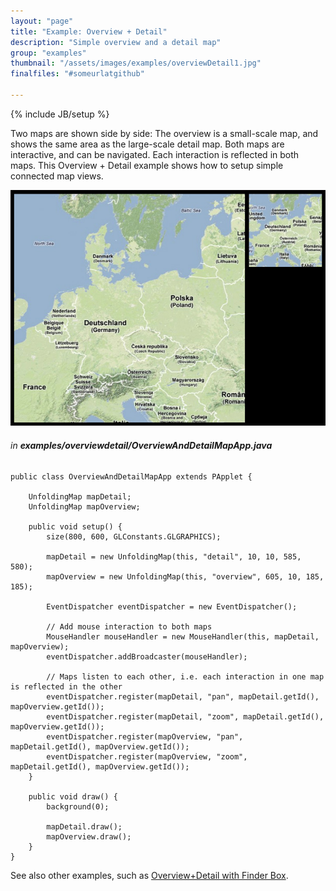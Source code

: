 ```yaml
---
layout: "page"
title: "Example: Overview + Detail"
description: "Simple overview and a detail map"
group: "examples"
thumbnail: "/assets/images/examples/overviewDetail1.jpg"
finalfiles: "#someurlatgithub"

---
```


{% include JB/setup %}

Two maps are shown side by side: The overview is a small-scale map, and shows the same area as the large-scale detail map.
Both maps are interactive, and can be navigated. Each interaction is reflected in both maps. This Overview + Detail example shows how to setup simple connected map views.

![Overview + Detail Screenshot](../assets/images/examples/overviewDetail1.jpg)



###### in **examples/overviewdetail/OverviewAndDetailMapApp.java**
	public class OverviewAndDetailMapApp extends PApplet {
		
		UnfoldingMap mapDetail;
		UnfoldingMap mapOverview;
		
		public void setup() {
			size(800, 600, GLConstants.GLGRAPHICS);

			mapDetail = new UnfoldingMap(this, "detail", 10, 10, 585, 580);
			mapOverview = new UnfoldingMap(this, "overview", 605, 10, 185, 185);

			EventDispatcher eventDispatcher = new EventDispatcher();

			// Add mouse interaction to both maps
			MouseHandler mouseHandler = new MouseHandler(this, mapDetail, mapOverview);
			eventDispatcher.addBroadcaster(mouseHandler);

			// Maps listen to each other, i.e. each interaction in one map is reflected in the other
			eventDispatcher.register(mapDetail, "pan", mapDetail.getId(), mapOverview.getId());
			eventDispatcher.register(mapDetail, "zoom", mapDetail.getId(), mapOverview.getId());
			eventDispatcher.register(mapOverview, "pan", mapDetail.getId(), mapOverview.getId());
			eventDispatcher.register(mapOverview, "zoom", mapDetail.getId(), mapOverview.getId());
		}

		public void draw() {
			background(0);

			mapDetail.draw();
			mapOverview.draw();
		}
	}


See also other examples, such as [Overview+Detail with Finder Box](overViewAndDetailFinder.md).

